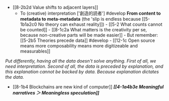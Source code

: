 - [[8-2b2d Value shifts to adjacent layers]]
	- To (creative) interpretation ['創造的読者'] #develop
		**From content to metadata to meta-metadata** (the 'slip is endless because [[5-1b1a2c0 No theory can exhaust reality]])
			- [[5-2 What counts cannot be counted]]
				- [[8-1c2a What matters is the creativity per se, because non-creative parts will be made easier]]
					- But remember: [[5-2b5 Theories precede data]] #develop
						- [[12-1c Open source means more composability means more digitizeable and measurables]]

*Put differently, having all the data doesn't solve anything. First of all, we need interpretation. Second of all, the data is preceded by explanation, and this explanation cannot be backed by data. Because explanation dictates the data.*

- [[8-1b4 Blockchains are new kind of computer]]
	***[[4-1a4b3e Meaningful narratives ＞ Meaningless speculation]]***

